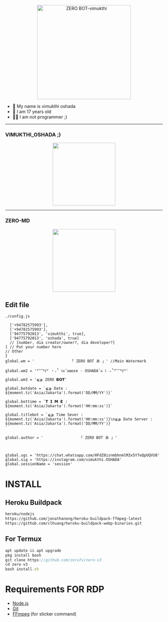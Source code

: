 <p align="center">
<img src="https://telegra.ph/file/1002f62834d0c24eecbf8.jpg" alt="ZERO BOT-vimukthi" width="300"/>
  
  
  
  <p align="center">

- 👤 My name is vimukthi oshada
- 💌 I am 17 years old 
- 👨‍💻 I am not programmer ;)

</p>

------

### VIMUKTHI_OSHADA ;)
<p align="center">
  <img src="https://github.com/zero7v/mr/blob/main/standard.gif"  width="200" />
</p>

------

### ZERO-MD 
<p align="center">
  <img src="https://github.com/zero7v/mr/blob/main/standard%20(1).gif"  width="200" />
</p>

## Edit file
`./config.js`
```global.owner = [
  ['+94782575993'],
  ['+94782575993'],
  ['94775792013', 'vimukthi', true],
  ['94775792013', 'oshada', true]
  // [number, dia creator/owner?, dia developer?]
] // Put your number here
// Other
}
global.wm = '                「 ZERO BOT あ⁩ 」' //Main Watermark

global.wm2 = '꒷︶꒷꒥꒷ ‧₊˚ ꒰ฅ˘օառɛʀ - OSHADA˘ฅ ꒱ ‧₊˚꒷︶꒷꒥꒷'

global.wm3 = '⫹⫺ ZERO 𝗕𝗢𝗧'

global.botdate = `⫹⫺ Date :  ${moment.tz('Asia/Jakarta').format('DD/MM/YY')}`

global.bottime = `𝗧 𝗜 𝗠 𝗘 : ${moment.tz('Asia/Jakarta').format('HH:mm:ss')}`

global.titlebot = `⫹⫺ Time Sever : ${moment.tz('Asia/Jakarta').format('HH:mm:ss')}\n⫹⫺ Date Server :  ${moment.tz('Asia/Jakarta').format('DD/MM/YY')}
`

global.author = '                「 ZERO BOT あ⁩ 」'



global.sgc = 'https://chat.whatsapp.com/HFdZ0isnmbhnmlM3x5Y7eQpUQVU8'
global.sig = 'https://instagram.com/vimukthi.OSHADA'
global.sessionName = 'session'
```

# INSTALL
## Heroku Buildpack
```bash
heroku/nodejs
https://github.com/jonathanong/heroku-buildpack-ffmpeg-latest
https://github.com/clhuang/heroku-buildpack-webp-binaries.git
```
## For Termux
```ts
apt update && apt upgrade
pkg install bash
git clone https://github.com/zero7v/zero-v3
cd zero-v3
bash install.sh
```




# Requirements FOR RDP
* [Node.js](https://nodejs.org/en/)
* [Git](https://git-scm.com/downloads)
* [FFmpeg](https://github.com/BtbN/FFmpeg-Builds/releases/download/autobuild-2020-12-08-13-03/ffmpeg-n4.3.1-26-gca55240b8c-win64-gpl-4.3.zip) (for sticker command)
